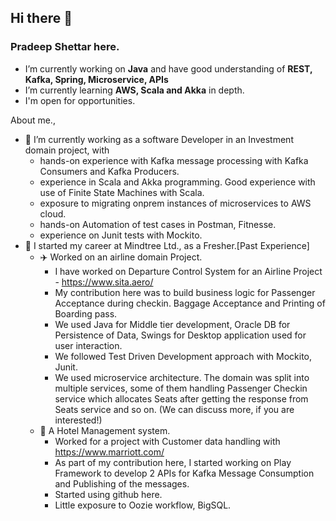 ## Hi there 👋
### Pradeep Shettar here.

- I’m currently working on **Java** and have good understanding of **REST, Kafka, Spring, Microservice, APIs**
- I’m currently learning **AWS, Scala and Akka** in depth.
- I'm open for opportunities.

About me., 
- 🔭 I’m currently working as a software Developer in an Investment domain project, with 
  - hands-on experience with Kafka message processing with Kafka Consumers and Kafka Producers.
  - experience in Scala and Akka programming. Good experience with use of Finite State Machines with Scala.
  - exposure to migrating onprem instances of microservices to AWS cloud.
  - hands-on Automation of test cases in Postman, Fitnesse.
  - experience on Junit tests with Mockito.
- 🌱 I started my career at Mindtree Ltd., as a Fresher.[Past Experience]
  - :airplane: Worked on an airline domain Project.
    - I have worked on Departure Control System for an Airline Project - https://www.sita.aero/
    - My contribution here was to build business logic for Passenger Acceptance during checkin. Baggage Acceptance and Printing of Boarding pass.
    - We used Java for Middle tier development, Oracle DB for Persistence of Data, Swings for Desktop application used for user interaction.
    - We followed Test Driven Development approach with Mockito, Junit.
    - We used microservice architecture. The domain was split into multiple services, some of them handling Passenger Checkin service which allocates Seats after getting the response from Seats service and so on. (We can discuss more, if you are interested!)
   - :hotel: A Hotel Management system.
      - Worked for a project with Customer data handling with https://www.marriott.com/
      - As part of my contribution here, I started working on Play Framework to develop 2 APIs for Kafka Message Consumption and Publishing of the messages.
      - Started using github here.
      - Little exposure to Oozie workflow, BigSQL.

